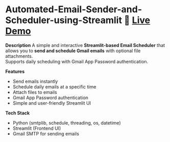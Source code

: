 # Automated-Email-Sender-and-Scheduler-using-Streamlit 🔗 [Live Demo](https://polapranithkumarreddy.github.io/Automated-Email-Sender-and-Scheduler-using-Streamlit/)
 
**Description** 
A simple and interactive **Streamlit-based Email Scheduler** that allows you to **send and schedule Gmail emails** with optional file attachments.  
Supports daily scheduling with Gmail App Password authentication.

**Features**
- Send emails instantly  
- Schedule daily emails at a specific time  
- Attach files to emails  
- Gmail App Password authentication  
- Simple and user-friendly Streamlit UI  

**Tech Stack**
- Python (smtplib, schedule, threading, os, datetime)  
- Streamlit (Frontend UI)  
- Gmail SMTP for sending emails  


